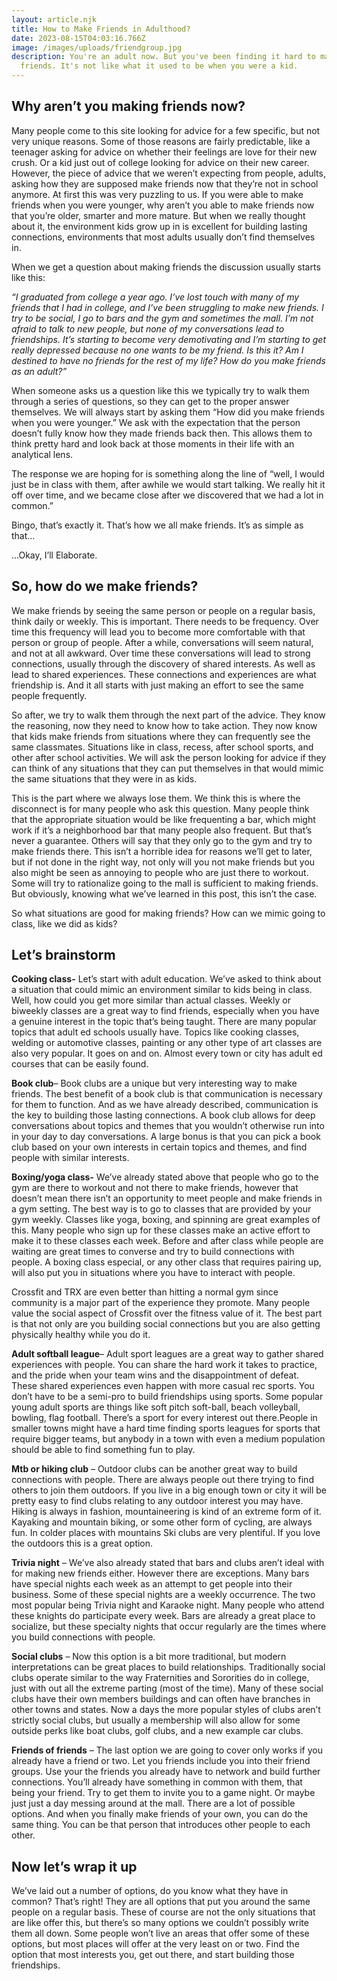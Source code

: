 ```yaml
---
layout: article.njk
title: How to Make Friends in Adulthood?
date: 2023-08-15T04:03:16.766Z
image: /images/uploads/friendgroup.jpg
description: You're an adult now. But you've been finding it hard to make
  friends. It's not like what it used to be when you were a kid.
---
```

<!--StartFragment-->

## Why aren’t you making friends now?

Many people come to this site looking for advice for a few specific, but not very unique reasons. Some of those reasons are fairly predictable, like a teenager asking for advice on whether their feelings are love for their new crush. Or a kid just out of college looking for advice on their new career. However, the piece of advice that we weren’t expecting from people, adults, asking how they are supposed make friends now that they’re not in school anymore. At first this was very puzzling to us. If you were able to make friends when you were younger, why aren’t you able to make friends now that you’re older, smarter and more mature. But when we really thought about it, the environment kids grow up in is excellent for building lasting connections, environments that most adults usually don’t find themselves in.

When we get a question about making friends the discussion usually starts like this:

*“I graduated from college a year ago. I’ve lost touch with many of my friends that I had in college, and I’ve been struggling to make new friends. I try to be social, I go to bars and the gym and sometimes the mall. I’m not afraid to talk to new people, but none of my conversations lead to friendships. It’s starting to become very demotivating and I’m starting to get really depressed because no one wants to be my friend. Is this it? Am I destined to have no friends for the rest of my life? How do you make friends as an adult?”*

When someone asks us a question like this we typically try to walk them through a series of questions, so they can get to the proper answer themselves. We will always start by asking them “How did you make friends when you were younger.” We ask with the expectation that the person doesn’t fully know how they made friends back then. This allows them to think pretty hard and look back at those moments in their life with an analytical lens.

The response we are hoping for is something along the line of “well, I would just be in class with them, after awhile we would start talking. We really hit it off over time, and we became close after we discovered that we had a lot in common.”

Bingo, that’s exactly it. That’s how we all make friends. It’s as simple as that…

…Okay, I’ll Elaborate.

## So, how do we make friends?

We make friends by seeing the same person or people on a regular basis, think daily or weekly. This is important. There needs to be frequency. Over time this frequency will lead you to become more comfortable with that person or group of people. After a while, conversations will seem natural, and not at all awkward. Over time these conversations will lead to strong connections, usually through the discovery of shared interests. As well as lead to shared experiences. These connections and experiences are what friendship is. And it all starts with just making an effort to see the same people frequently.

So after, we try to walk them through the next part of the advice. They know the reasoning, now they need to know how to take action. They now know that kids make friends from situations where they can frequently see the same classmates. Situations like in class, recess, after school sports, and other after school activities. We will ask the person looking for advice if they can think of any situations that they can put themselves in that would mimic the same situations that they were in as kids.

This is the part where we always lose them. We think this is where the disconnect is for many people who ask this question. Many people think that the appropriate situation would be like frequenting a bar, which might work if it’s a neighborhood bar that many people also frequent. But that’s never a guarantee. Others will say that they only go to the gym and try to make friends there. This isn’t a horrible idea for reasons we’ll get to later, but if not done in the right way, not only will you not make friends but you also might be seen as annoying to people who are just there to workout. Some will try to rationalize going to the mall is sufficient to making friends. But obviously, knowing what we’ve learned in this post, this isn’t the case.

So what situations are good for making friends? How can we mimic going to class, like we did as kids?

## Let’s brainstorm

**Cooking class-** Let’s start with adult education. We’ve asked to think about a situation that could mimic an environment similar to kids being in class. Well, how could you get more similar than actual classes. Weekly or biweekly classes are a great way to find friends, especially when you have a genuine interest in the topic that’s being taught. There are many popular topics that adult ed schools usually have. Topics like cooking classes, welding or automotive classes, painting or any other type of art classes are also very popular. It goes on and on. Almost every town or city has adult ed courses that can be easily found.

**Book club**– Book clubs are a unique but very interesting way to make friends. The best benefit of a book club is that communication is necessary for them to function. And as we have already described, communication is the key to building those lasting connections. A book club allows for deep conversations about topics and themes that you wouldn’t otherwise run into in your day to day conversations. A large bonus is that you can pick a book club based on your own interests in certain topics and themes, and find people with similar interests.

**Boxing/yoga class-** We’ve already stated above that people who go to the gym are there to workout and not there to make friends, however that doesn’t mean there isn’t an opportunity to meet people and make friends in a gym setting. The best way is to go to classes that are provided by your gym weekly. Classes like yoga, boxing, and spinning are great examples of this. Many people who sign up for these classes make an active effort to make it to these classes each week. Before and after class while people are waiting are great times to converse and try to build connections with people. A boxing class especial, or any other class that requires pairing up, will also put you in situations where you have to interact with people.

Crossfit and TRX are even better than hitting a normal gym since community is a major part of the experience they promote. Many people value the social aspect of Crossfit over the fitness value of it. The best part is that not only are you building social connections but you are also getting physically healthy while you do it.

**Adult softball league**– Adult sport leagues are a great way to gather shared experiences with people. You can share the hard work it takes to practice, and the pride when your team wins and the disappointment of defeat. These shared experiences even happen with more casual rec sports. You don’t have to be a semi-pro to build friendships using sports. Some popular young adult sports are things like soft pitch soft-ball, beach volleyball, bowling, flag football. There’s a sport for every interest out there.People in smaller towns might have a hard time finding sports leagues for sports that require bigger teams, but anybody in a town with even a medium population should be able to find something fun to play.

**Mtb or hiking club** – Outdoor clubs can be another great way to build connections with people. There are always people out there trying to find others to join them outdoors. If you live in a big enough town or city it will be pretty easy to find clubs relating to any outdoor interest you may have. Hiking is always in fashion, mountaineering is kind of an extreme form of it. Kayaking and mountain biking, or some other form of cycling, are always fun. In colder places with mountains Ski clubs are very plentiful. If you love the outdoors this is a great option.

**Trivia night** – We’ve also already stated that bars and clubs aren’t ideal with for making new friends either. However there are exceptions. Many bars have special nights each week as an attempt to get people into their business. Some of these special nights are a weekly occurrence. The two most popular being Trivia night and Karaoke night. Many people who attend these knights do participate every week. Bars are already a great place to socialize, but these specialty nights that occur regularly are the times where you build connections with people.

**Social clubs** – Now this option is a bit more traditional, but modern interpretations can be great places to build relationships. Traditionally social clubs operate similar to the way Fraternities and Sororities do in college, just with out all the extreme parting (most of the time). Many of these social clubs have their own members buildings and can often have branches in other towns and states. Now a days the more popular styles of clubs aren’t strictly social clubs, but usually a membership will also allow for some outside perks like boat clubs, golf clubs, and a new example car clubs.

**Friends of friends** – The last option we are going to cover only works if you already have a friend or two. Let you friends include you into their friend groups. Use your the friends you already have to network and build further connections. You’ll already have something in common with them, that being your friend. Try to get them to invite you to a game night. Or maybe just just a day messing around at the mall. There are a lot of possible options. And when you finally make friends of your own, you can do the same thing. You can be that person that introduces other people to each other.

## Now let’s wrap it up

We’ve laid out a number of options, do you know what they have in common? That’s right! They are all options that put you around the same people on a regular basis. These of course are not the only situations that are like offer this, but there’s so many options we couldn’t possibly write them all down. Some people won’t live an areas that offer some of these options, but most places will offer at the very least on or two. Find the option that most interests you, get out there, and start building those friendships.

<!--EndFragment-->